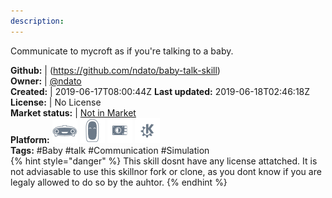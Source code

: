 ```yaml
---
description: 
---
```

Communicate to mycroft as if you're talking to a baby.

**Github:** | (https://github.com/ndato/baby-talk-skill)  
**Owner:** | [@ndato](https://github.com/ndato)  
**Created:** | 2019-06-17T08:00:44Z  **Last updated:** 2019-06-18T02:46:18Z  
**License:** | No License  
**Market status:** | [Not in Market](https://market.mycroft.ai/skill/)  
**Platform:**   ![](.gitbook/assets/mark-1-icon.png)  ![](.gitbook/assets/mark-2-icon.png)  ![](.gitbook/assets/picroft-icon.png)  ![](.gitbook/assets/kde.png)   
**Tags:** \#Baby \#talk \#Communication \#Simulation   
{% hint style="danger" %}
This skill dosnt have any license attatched. It is not adviasable to use this skillnor fork or clone, as you dont know if you are legaly allowed to do so by the auhtor.
{% endhint %}
